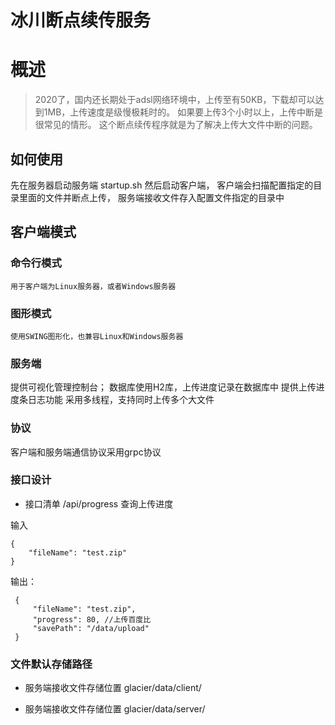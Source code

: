 # 冰川断点续传服务
# 概述
>2020了，国内还长期处于adsl网络环境中，上传至有50KB，下载却可以达到1MB，上传速度是级慢极耗时的。
如果要上传3个小时以上，上传中断是很常见的情形。
这个断点续传程序就是为了解决上传大文件中断的问题。

## 如何使用
先在服务器启动服务端 startup.sh
然后启动客户端，
客户端会扫描配置指定的目录里面的文件并断点上传，
服务端接收文件存入配置文件指定的目录中


## 客户端模式
### 命令行模式
```
用于客户端为Linux服务器，或者Windows服务器
```

### 图形模式
```
使用SWING图形化，也兼容Linux和Windows服务器
```


### 服务端
提供可视化管理控制台；
数据库使用H2库，上传进度记录在数据库中
提供上传进度条日志功能
采用多线程，支持同时上传多个大文件


### 协议
客户端和服务端通信协议采用grpc协议


### 接口设计

- 接口清单
/api/progress    查询上传进度


输入
 ```
 {
     "fileName": "test.zip"
 }
 ```
 
输出：
```
 {
     "fileName": "test.zip",
     "progress": 80, //上传百度比
     "savePath": "/data/upload"
 }
```

### 文件默认存储路径
- 服务端接收文件存储位置
glacier/data/client/

- 服务端接收文件存储位置
glacier/data/server/